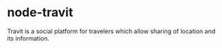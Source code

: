 # node-travit
Travit is a social platform for travelers which allow sharing of location and its information. 
